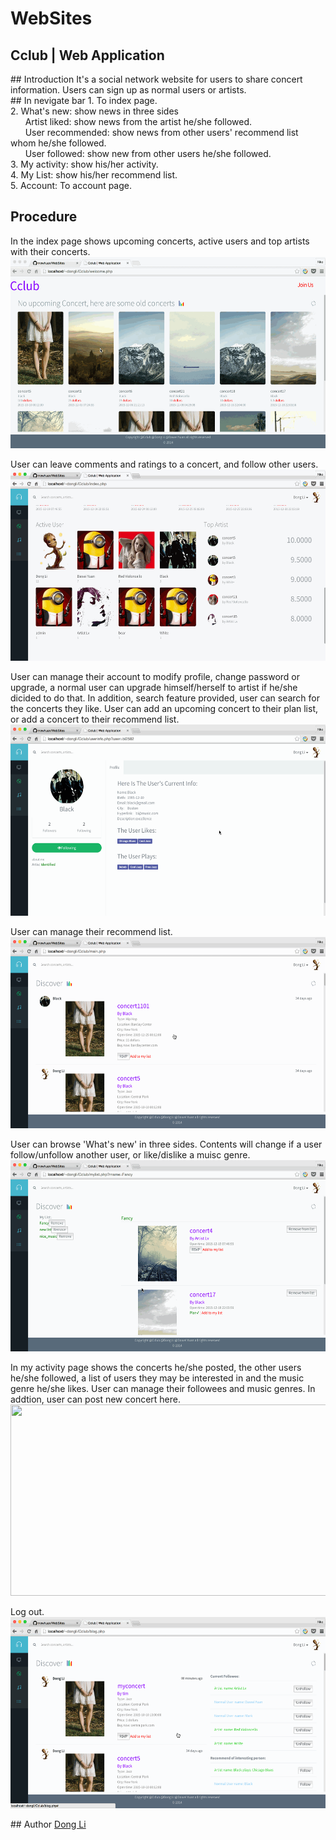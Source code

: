 # WebSites
<html>
<h2>Cclub | Web Application</h2>
## Introduction
It's a social network website for users to share concert information. Users can sign up as normal users or artists. <br/>
## In nevigate bar
1. To index page.<br/>
2. What's new: show news in three sides<br/>
&nbsp;&nbsp;&nbsp;&nbsp;&nbsp; Artist liked: show news from the artist he/she followed.<br/>
&nbsp;&nbsp;&nbsp;&nbsp;&nbsp; User recommended: show news from other users' recommend list whom he/she followed.<br/>
&nbsp;&nbsp;&nbsp;&nbsp;&nbsp; User followed: show new from other users he/she followed.<br/>
3. My activity: show his/her activity.<br/>
4. My List: show his/her recommend list.<br/>
5. Account: To account page.<br/>

## Procedure
<body>
<p>
In the index page shows upcoming concerts, active users and top artists with their concerts. </br>
<img src="https://raw.githubusercontent.com/mewhuan/screenShots/master/cclub1.gif" width="544" height="306">
</p>
<p>
User can leave comments and ratings to a concert, and follow other users.</br>
<img src="https://raw.githubusercontent.com/mewhuan/screenShots/master/cclub2.gif" width="544" height="306">
</p>
<p>
User can manage their account to modify profile, change password or upgrade, a normal user can upgrade himself/herself to artist if he/she dicided to do that. In addition, search feature provided, user can search for the concerts they like. User can add an upcoming concert to their plan list, or add a concert to their recommend list.</br>
<img src="https://raw.githubusercontent.com/mewhuan/screenShots/master/cclub3.gif" width="544" height="306">
</p>
<p>
User can manage their recommend list.</br>
<img src="https://raw.githubusercontent.com/mewhuan/screenShots/master/cclub4.gif" width="544" height="306">
</p>
<p>
User can browse 'What's new' in three sides. Contents will change if a user follow/unfollow another user, or like/dislike a muisc genre.</br>
<img src="https://raw.githubusercontent.com/mewhuan/screenShots/master/cclub5.gif" width="544" height="306">
</p>
<p>
In my activity page shows the concerts he/she posted, the other users he/she followed, a list of users they may be interested in and the music genre he/she likes. User can manage their followees and music genres. In addtion, user can post new concert here. </br>
<img src="https://raw.githubusercontent.com/mewhuan/screenShots/master/cclub6.gif" width="544" height="306">
</p>
<p>
Log out.</br>
<img src="https://raw.githubusercontent.com/mewhuan/screenShots/master/cclub7.gif" width="544" height="306">
</p>
## Author
<a href="https://github.com/mewhuan">Dong Li</a>
</body>
</html>
